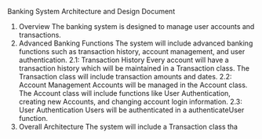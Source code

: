 Banking System Architecture and Design Document

1. Overview
  The banking system is designed to manage user accounts and transactions.
2. Advanced Banking Functions
  The system will include advanced banking functions such as transaction history, account management, and user authentication.
   2.1: Transaction History
     Every account will have a transaction history which will be maintained in a Transaction class. The Transaction class will include transaction amounts and dates.
   2.2: Account Management
     Accounts will be managed in the Account class. The Account class will include functions like User Authentication, creating new Accounts, and changing account login information.
   2.3: User Authentication
     Users will be authenticated in a authenticateUser function.
4. Overall Architecture
   The system will include a Transaction class tha
 

